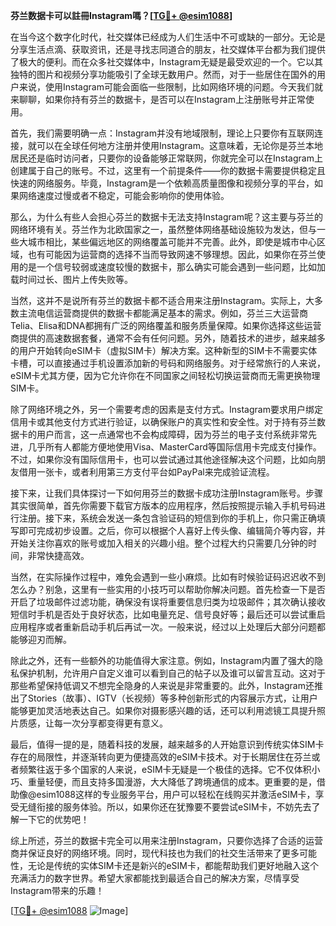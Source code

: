 **芬兰数据卡可以註冊Instagram嗎？[[TG💪+ @esim1088](https://t.me/s/esim1088)]**

在当今这个数字化时代，社交媒体已经成为人们生活中不可或缺的一部分。无论是分享生活点滴、获取资讯，还是寻找志同道合的朋友，社交媒体平台都为我们提供了极大的便利。而在众多社交媒体中，Instagram无疑是最受欢迎的一个。它以其独特的图片和视频分享功能吸引了全球无数用户。然而，对于一些居住在国外的用户来说，使用Instagram可能会面临一些限制，比如网络环境的问题。今天我们就来聊聊，如果你持有芬兰的数据卡，是否可以在Instagram上注册账号并正常使用。

首先，我们需要明确一点：Instagram并没有地域限制，理论上只要你有互联网连接，就可以在全球任何地方注册并使用Instagram。这意味着，无论你是芬兰本地居民还是临时访问者，只要你的设备能够正常联网，你就完全可以在Instagram上创建属于自己的账号。不过，这里有一个前提条件——你的数据卡需要提供稳定且快速的网络服务。毕竟，Instagram是一个依赖高质量图像和视频分享的平台，如果网络速度过慢或者不稳定，可能会影响你的使用体验。

那么，为什么有些人会担心芬兰的数据卡无法支持Instagram呢？这主要与芬兰的网络环境有关。芬兰作为北欧国家之一，虽然整体网络基础设施较为发达，但与一些大城市相比，某些偏远地区的网络覆盖可能并不完善。此外，即使是城市中心区域，也有可能因为运营商的选择不当而导致网速不够理想。因此，如果你在芬兰使用的是一个信号较弱或速度较慢的数据卡，那么确实可能会遇到一些问题，比如加载时间过长、图片上传失败等。

当然，这并不是说所有芬兰的数据卡都不适合用来注册Instagram。实际上，大多数主流电信运营商提供的数据卡都能满足基本的需求。例如，芬兰三大运营商Telia、Elisa和DNA都拥有广泛的网络覆盖和服务质量保障。如果你选择这些运营商提供的高速数据套餐，通常不会有任何问题。另外，随着技术的进步，越来越多的用户开始转向eSIM卡（虚拟SIM卡）解决方案。这种新型的SIM卡不需要实体卡槽，可以直接通过手机设置添加新的号码和网络服务。对于经常旅行的人来说，eSIM卡尤其方便，因为它允许你在不同国家之间轻松切换运营商而无需更换物理SIM卡。

除了网络环境之外，另一个需要考虑的因素是支付方式。Instagram要求用户绑定信用卡或其他支付方式进行验证，以确保账户的真实性和安全性。对于持有芬兰数据卡的用户而言，这一点通常也不会构成障碍，因为芬兰的电子支付系统非常先进，几乎所有人都能方便地使用Visa、MasterCard等国际信用卡完成支付操作。不过，如果你没有国际信用卡，也可以尝试通过其他途径解决这个问题，比如向朋友借用一张卡，或者利用第三方支付平台如PayPal来完成验证流程。

接下来，让我们具体探讨一下如何用芬兰的数据卡成功注册Instagram账号。步骤其实很简单，首先你需要下载官方版本的应用程序，然后按照提示输入手机号码进行注册。接下来，系统会发送一条包含验证码的短信到你的手机上，你只需正确填写即可完成初步设置。之后，你可以根据个人喜好上传头像、编辑简介等内容，并开始关注你喜欢的账号或加入相关的兴趣小组。整个过程大约只需要几分钟的时间，非常快捷高效。

当然，在实际操作过程中，难免会遇到一些小麻烦。比如有时候验证码迟迟收不到怎么办？别急，这里有一些实用的小技巧可以帮助你解决问题。首先检查一下是否开启了垃圾邮件过滤功能，确保没有误将重要信息归类为垃圾邮件；其次确认接收短信时手机是否处于良好状态，比如电量充足、信号良好等；最后还可以尝试重启应用程序或者重新启动手机后再试一次。一般来说，经过以上处理后大部分问题都能够迎刃而解。

除此之外，还有一些额外的功能值得大家注意。例如，Instagram内置了强大的隐私保护机制，允许用户自定义谁可以看到自己的帖子以及谁可以留言互动。这对于那些希望保持低调又不想完全隐身的人来说是非常重要的。此外，Instagram还推出了Stories（故事）、IGTV（长视频）等多种创新形式的内容展示方式，让用户能够更加灵活地表达自己。如果你对摄影感兴趣的话，还可以利用滤镜工具提升照片质感，让每一次分享都变得更有意义。

最后，值得一提的是，随着科技的发展，越来越多的人开始意识到传统实体SIM卡存在的局限性，并逐渐转向更为便捷高效的eSIM卡技术。对于长期居住在芬兰或者频繁往返于多个国家的人来说，eSIM卡无疑是一个极佳的选择。它不仅体积小巧、重量轻便，而且支持多国漫游，大大降低了跨境通信的成本。更重要的是，借助像@esim1088这样的专业服务平台，用户可以轻松在线购买并激活eSIM卡，享受无缝衔接的服务体验。所以，如果你还在犹豫要不要尝试eSIM卡，不妨先去了解一下它的优势吧！

综上所述，芬兰的数据卡完全可以用来注册Instagram，只要你选择了合适的运营商并保证良好的网络环境。同时，现代科技也为我们的社交生活带来了更多可能性，无论是传统的实体SIM卡还是新兴的eSIM卡，都能帮助我们更好地融入这个充满活力的数字世界。希望大家都能找到最适合自己的解决方案，尽情享受Instagram带来的乐趣！

[[TG💪+ @esim1088](https://t.me/s/esim1088) ![Image](https://i.postimg.cc/4NQfJmqS/Snipaste-2025-05-13-00-14-12.png)]